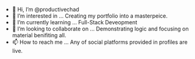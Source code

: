 - 👋 Hi, I’m @productivechad
- 👀 I’m interested in ... Creating my portfolio into a masterpeice.
- 🌱 I’m currently learning ... Full-Stack Deveopment
- 💞️ I’m looking to collaborate on ... Demonstrating logic and focusing on material benifiting all.
- 📫 How to reach me ... Any of social platforms provided in profiles are live.

<!---
productivechad/productivechad is a ✨ special ✨ repository because its `README.md` (this file) appears on your GitHub profile.
You can click the Preview link to take a look at your changes.
--->
